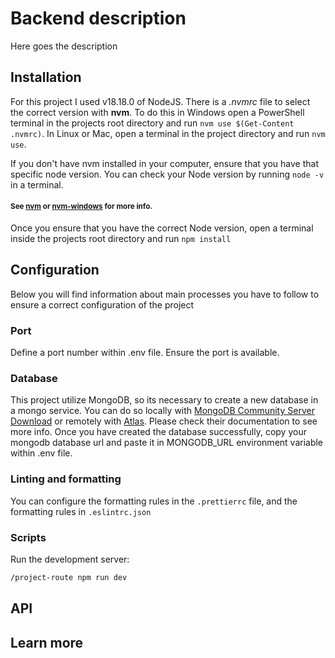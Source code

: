 # Backend description

Here goes the description

## Installation

For this project I used v18.18.0 of NodeJS. There is a _.nvmrc_ file to select the correct version with **nvm**.
To do this in Windows open a PowerShell terminal in the projects root directory and run `nvm use $(Get-Content .nvmrc)`.
In Linux or Mac, open a terminal in the project directory and run `nvm use`.

If you don't have nvm installed in your computer, ensure that you have that specific node version. You can check your Node version by running `node -v` in a terminal.

#### <sub>See [nvm](https://github.com/nvm-sh/nvm) or [nvm-windows](https://github.com/coreybutler/nvm-windows) for more info.</sub>

Once you ensure that you have the correct Node version, open a terminal inside the projects root directory and run `npm install`

## Configuration

Below you will find information about main processes you have to follow to ensure a correct configuration of the project

### Port

Define a port number within .env file. Ensure the port is available.

### Database

This project utilize MongoDB, so its necessary to create a new database in a mongo service. You can do so locally with [MongoDB Community Server Download](https://www.mongodb.com/try/download/community) or remotely with [Atlas](https://www.mongodb.com/atlas). Please check their documentation to see more info. Once you have created the database successfully, copy your mongodb database url and paste it in MONGODB_URL environment variable within .env file.

### Linting and formatting

You can configure the formatting rules in the `.prettierrc` file, and the formatting rules in `.eslintrc.json`

### Scripts

Run the development server:

```bash
/project-route npm run dev
```

## API

## Learn more
